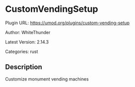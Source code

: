 # CustomVendingSetup

Plugin URL: https://umod.org/plugins/custom-vending-setup

Author: WhiteThunder

Latest Version: 2.14.3

Categories: rust

## Description

Customize monument vending machines

